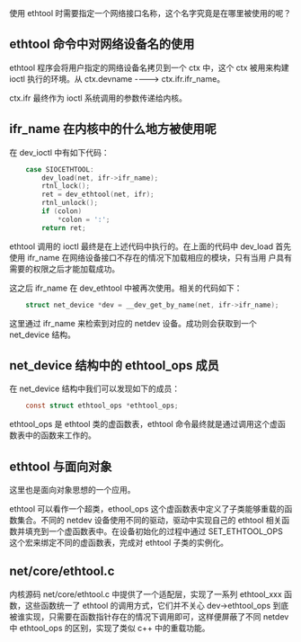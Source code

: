 使用 ethtool 时需要指定一个网络接口名称，这个名字究竟是在哪里被使用的呢？

## ethtool 命令中对网络设备名的使用
ethtool 程序会将用户指定的网络设备名拷贝到一个 ctx 中，这个  ctx 被用来构建 ioctl 执行的环境。从 ctx.devname ----> ctx.ifr.ifr_name。

ctx.ifr 最终作为 ioctl 系统调用的参数传递给内核。

## ifr_name 在内核中的什么地方被使用呢

在 dev_ioctl 中有如下代码：

```c
	case SIOCETHTOOL:
		dev_load(net, ifr->ifr_name);
		rtnl_lock();
		ret = dev_ethtool(net, ifr);
		rtnl_unlock();
		if (colon)
			*colon = ':';
		return ret;
```

ethtool 调用的 ioctl 最终是在上述代码中执行的。在上面的代码中 dev_load
首先使用 ifr_name 在网络设备接口不存在的情况下加载相应的模块，只有当用
户具有需要的权限之后才能加载成功。

这之后 ifr_name 在 dev_ethtool 中被再次使用。相关的代码如下：

```c
	struct net_device *dev = __dev_get_by_name(net, ifr->ifr_name);
```

这里通过 ifr_name 来检索到对应的 netdev 设备。成功则会获取到一个 net_device 结构。

## net_device 结构中的 ethtool_ops 成员
在 net_device 结构中我们可以发现如下的成员：


```c
    const struct ethtool_ops *ethtool_ops;
```

ethtool_ops 是 ethtool 类的虚函数表，ethtool 命令最终就是通过调用这个虚函数表中的函数来工作的。

## ethtool 与面向对象
这里也是面向对象思想的一个应用。

ethtool 可以看作一个超类，ethool_ops 这个虚函数表中定义了子类能够重载的函数集合。不同的 netdev 设备使用不同的驱动，驱动中实现自己的 ethtool 相关函数并填充到一个虚函数表中。在设备初始化的过程中通过 SET_ETHTOOL_OPS 这个宏来绑定不同的虚函数表，完成对 ethtool 子类的实例化。

## net/core/ethtool.c
内核源码 net/core/ethtool.c 中提供了一个适配层，实现了一系列 ethtool_xxx 函数，这些函数统一了 ethtool 的调用方式，它们并不关心 dev->ethtool_ops 到底被谁实现，只需要在函数指针存在的情况下调用即可，这样便屏蔽了不同 netdev 中 ethtool_ops 的区别，实现了类似 c++ 中的重载功能。





